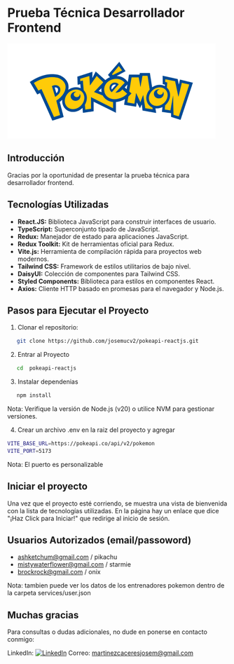 # Prueba Técnica Desarrollador Frontend

![Logo Pokemon](/src/assets//images/pokemonLogo.png)


## Introducción

Gracias por la oportunidad de presentar la prueba técnica para desarrollador frontend.

## Tecnologías Utilizadas

- **React.JS:** Biblioteca JavaScript para construir interfaces de usuario.
- **TypeScript:** Superconjunto tipado de JavaScript.
- **Redux:** Manejador de estado para aplicaciones JavaScript.
- **Redux Toolkit:** Kit de herramientas oficial para Redux.
- **Vite.js:** Herramienta de compilación rápida para proyectos web modernos.
- **Tailwind CSS:** Framework de estilos utilitarios de bajo nivel.
- **DaisyUI:** Colección de componentes para Tailwind CSS.
- **Styled Components:** Biblioteca para estilos en componentes React.
- **Axios:** Cliente HTTP basado en promesas para el navegador y Node.js.

## Pasos para Ejecutar el Proyecto

1. Clonar el repositorio:

```bash
   git clone https://github.com/josemucv2/pokeapi-reactjs.git
```

2. Entrar al Proyecto

```bash
   cd  pokeapi-reactjs
```

3. Instalar dependenias

```bash
   npm install
```
Nota: Verifique la versión de Node.js (v20) o utilice NVM para gestionar versiones.

4. Crear un archivo .env en la raiz del proyecto y agregar

```bash
VITE_BASE_URL=https://pokeapi.co/api/v2/pokemon
VITE_PORT=5173
```

Nota: El puerto es personalizable

## Iniciar el proyecto

Una vez que el proyecto esté corriendo, se muestra una vista de bienvenida con la lista de tecnologías utilizadas. 
En la página hay un enlace que dice "¡Haz Click para Iniciar!" que redirige al inicio de sesión.

## Usuarios Autorizados (email/passoword)

- ashketchum@gmail.com / pikachu
- mistywaterflower@gmail.com / starmie
- brockrock@gmail.com / onix

Nota: tambien puede ver los datos de los entrenadores pokemon dentro de la carpeta services/user.json

## Muchas gracias

Para consultas o dudas adicionales, no dude en ponerse en contacto conmigo:

LinkedIn: [![LinkedIn](https://img.shields.io/badge/LinkedIn-%230077B5.svg?logo=linkedin&logoColor=white)](https://www.linkedin.com/in/josemartinez-developer/)
Correo: martinezcaceresjosem@gmail.com